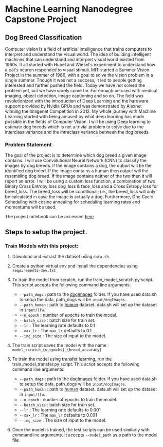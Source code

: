 # Machine Learning Nanodegree Capstone Project

## Dog Breed Classification

Computer vision is a field of artificial intelligence that trains computers to interpret and
understand the visual world. The idea of building intelligent machines that can understand and
interpret visual world existed from 1960s. It all started with Hubel and Wiesel's experiment to
understand how a cat's neuron responded to visual stimuli. MIT started a Summer Vision Project
in the summer of 1966, with a goal to solve the vision problem in a single summer. Though it was
not a success, it led to people getting interested and further pushed the field. Today we have not
solved the problem yet, but we have surely come far. Far enough be used with medical imaging,
object detection, image captioning and so on. The field was revolutionized with the introduction
of Deep Learning and the hardware support provided by Nvidia GPUs and was demonstrated by
Alexnet winning the Imagenet Competition in 2012.
My whole journey with Machine Learning started with being amused by what deep learning has
made possible in the fields of Computer Vision. I will be using Deep learning to estimate dog
breeds which is not a trivial problem to solve due to the interclass variance and the intraclass
variance between the dog breeds.

### Problem Statement
The goal of the project is to determine which dog breed a given image contains. I will use
Convolutional Neural Network (CNN) to classify the images by dog breeds. If the image contains
a dog, the output will be the identified dog breed. If the image contains a human then output will
the resembling dog breed. If the image contains neither of the two then it will report an error. I
will be using a custom loss function, a combination of two Binary Cross Entropy loss dog_loss &
face_loss and a Cross Entropy loss for breed_loss. The breed_loss will be conditional; i.e., the
breed_loss will only be calculated in case the image is actually a dog.
Furthermore, One Cycle Scheduling with cosine annealing for scheduling learning rates and
momentums will be used.


The project notebook can be accessed [here](Final_Notebook.ipynb)

## Steps to setup the project.

### Train Models with this project:

1. Download and extract the dataset using `data.sh`.
2. Create a python virtual env and install the dependencies using `requirements-dev.txt`
3. To train the model from scratch, run the train_model_scratch.py script. This script accepts the following command line arguments:
    * `--path_dogs` : path to the [dogImages](https://s3-us-west-1.amazonaws.com/udacity-aind/dog-project/dogImages.zip) folder. If you have used data.sh to setup the data, path_dogs will be `input/dogImages`.
    * `--path_human` : path to [human](http://vis-www.cs.umass.edu/lfw/lfw.tgz) dataset. data.sh will set up the dataset in `input/lfw`.
    * `--n_epoch` : number of epochs to train the model. 
    * `--batch_size` : batch size for train set.
    * `--lr` : The learning rate defaults to 0.1
    * `--max_lr` : The `max_lr` defaults to 0.1
    * `--img_size` : The size of input to the model.
4. The train script saves the model with the name: `model_scratch_{n_epochs}_{breed_accuracy}`
5. To train the model using transfer learning, run the train_model_transfer.py script.  This script accepts the following command line arguments:
    * `--path_dogs` : path to the [dogImages](https://s3-us-west-1.amazonaws.com/udacity-aind/dog-project/dogImages.zip) folder. If you have used data.sh to setup the data, path_dogs will be `input/dogImages`.
    * `--path_human` : path to [human](http://vis-www.cs.umass.edu/lfw/lfw.tgz) dataset. data.sh will set up the dataset in `input/lfw`.
    * `--n_epoch` : number of epochs to train the model. 
    * `--batch_size` : batch size for train set.
    * `--lr` : The learning rate defaults to 0.001
    * `--max_lr` : The `max_lr` defaults to 0.001
    * `--img_size` : The size of input to the model.

6. Once the model is trained, the test scripts can be used similarly with commandline arguments. It accepts `--model_path` as a path to the model file.

